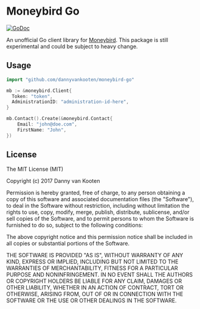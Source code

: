 Moneybird Go
=============
[![GoDoc](https://godoc.org/github.com/dannyvankooten/moneybird-go?status.svg)](https://godoc.org/github.com/dannyvankooten/moneybird-go)

An unofficial Go client library for [Moneybird](https://developer.moneybird.com/). This package is still experimental and could be subject to heavy change. 

## Usage

```go
import "github.com/dannyvankooten/moneybird-go"

mb := &moneybird.Client{
  Token: "token",
  AdministrationID: "administration-id-here",
}

mb.Contact().Create(&moneybird.Contact{
	Email: "john@doe.com",
	FirstName: "John",
})
```


## License

The MIT License (MIT)

Copyright (c) 2017 Danny van Kooten

Permission is hereby granted, free of charge, to any person obtaining a copy
of this software and associated documentation files (the "Software"), to deal
in the Software without restriction, including without limitation the rights
to use, copy, modify, merge, publish, distribute, sublicense, and/or sell
copies of the Software, and to permit persons to whom the Software is
furnished to do so, subject to the following conditions:

The above copyright notice and this permission notice shall be included in
all copies or substantial portions of the Software.

THE SOFTWARE IS PROVIDED "AS IS", WITHOUT WARRANTY OF ANY KIND, EXPRESS OR
IMPLIED, INCLUDING BUT NOT LIMITED TO THE WARRANTIES OF MERCHANTABILITY,
FITNESS FOR A PARTICULAR PURPOSE AND NONINFRINGEMENT. IN NO EVENT SHALL THE
AUTHORS OR COPYRIGHT HOLDERS BE LIABLE FOR ANY CLAIM, DAMAGES OR OTHER
LIABILITY, WHETHER IN AN ACTION OF CONTRACT, TORT OR OTHERWISE, ARISING FROM,
OUT OF OR IN CONNECTION WITH THE SOFTWARE OR THE USE OR OTHER DEALINGS IN
THE SOFTWARE.
